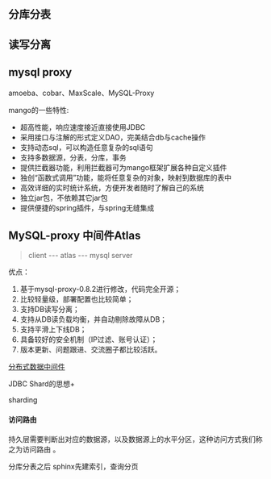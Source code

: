 ## 分库分表
## 读写分离

## mysql proxy

amoeba、cobar、MaxScale、MySQL-Proxy

mango的一些特性:
*	超高性能，响应速度接近直接使用JDBC
*	采用接口与注解的形式定义DAO，完美结合db与cache操作
*	支持动态sql，可以构造任意复杂的sql语句
*	支持多数据源，分表，分库，事务
*	提供拦截器功能，利用拦截器可为mango框架扩展各种自定义插件
*	独创“函数式调用”功能，能将任意复杂的对象，映射到数据库的表中
*	高效详细的实时统计系统，方便开发者随时了解自己的系统
*	独立jar包，不依赖其它jar包
*	提供便捷的spring插件，与spring无缝集成


## MySQL-proxy 中间件Atlas

>	client --- atlas --- mysql server

优点：
1.	基于mysql-proxy-0.8.2进行修改，代码完全开源；
2.	比较轻量级，部署配置也比较简单；
3.	支持DB读写分离；
4.	支持从DB读负载均衡，并自动剔除故障从DB；
5.	支持平滑上下线DB；
6.	具备较好的安全机制（IP过滤、账号认证）；
7.	版本更新、问题跟进、交流圈子都比较活跃。


[分布式数据中间件](https://blog.csdn.net/kobejayandy/article/details/60869530 "title") 


JDBC Shard的思想+

sharding

#### 访问路由

持久层需要判断出对应的数据源，以及数据源上的水平分区，这种访问方式我们称之为访问路由 。 


分库分表之后
sphinx先建索引，查询分页






